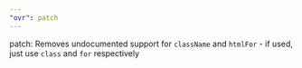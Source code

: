 ```yaml
---
"ovr": patch
---
```


patch: Removes undocumented support for `className` and `htmlFor` - if used, just use `class` and `for` respectively
